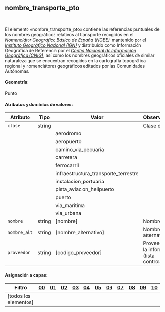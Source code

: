 ## nombre_transporte_pto
<br />

El elemento «nombre_transporte_pto» contiene las referencias puntuales de los nombres geográficos relativos al transporte recogidos en el *Nomenclátor Geográfico Básico de España (NGBE)*, mantenido por el [*Instituto Geográfico Nacional (IGN)*](https://www.ign.es) y distribuido como Información Geográfica de Referencia por el [*Centro Nacional de Información Geográfica (CNIG)*](https://www.cnig.es), así como los nombres geográficos oficiales de similar naturaleza que se encuentran recogidos en la cartografía topográfica regional y nomenclátores geográficos editados por las Comunidades Autónomas.

#### Geometría:

Punto

#### Atributos y dominios de valores:

|Atributo|Tipo|Valor|Observaciones|
|---|---|---|---|
|`clase`|string| |Clase de objeto|
| | |aerodromo| |
| | |aeropuerto| |
| | |camino_via_pecuaria| |
| | |carretera| |
| | |ferrocarril| |
| | |infraestructura_transporte_terrestre| |
| | |instalacion_portuaria| |
| | |pista_aviacion_helipuerto| |
| | |puerto| |
| | |via_maritima| |
| | |via_urbana| |
|`nombre`|string|[nombre]|Nombre|
|`nombre_alt`|string|[nombre_alternativo]|Nombre alternativo|
|`proveedor`|string|[codigo_proveedor]|Proveedor de la información (lista controlada)|

#### Asignación a capas:

|Filtro|[00](../../niveles/nivel_00)|[01](../../niveles/nivel_01)|[02](../../niveles/nivel_02)|[03](../../niveles/nivel_03)|[04](../../niveles/nivel_04)|[05](../../niveles/nivel_05)|[06](../../niveles/nivel_06)|[07](../../niveles/nivel_07)|[08](../../niveles/nivel_08)|[09](../../niveles/nivel_09)|[10](../../niveles/nivel_10)|[11](../../niveles/nivel_11)|[12](../../niveles/nivel_12)|[13](../../niveles/nivel_13)|[14](../../niveles/nivel_14)|[15](../../niveles/nivel_15)|[16](../../niveles/nivel_16)|[17](../../niveles/nivel_17)|[18](../../niveles/nivel_18)|[19](../../niveles/nivel_19)|[20](../../niveles/nivel_20)|[21](../../niveles/nivel_21)|[22](../../niveles/nivel_22)|
|---|---|---|---|---|---|---|---|---|---|---|---|---|---|---|---|---|---|---|---|---|---|---|---|
|[todos los elementos]| | | | | | | | | | | | | |x|x|x|x|x|x|x|x|x|x|
